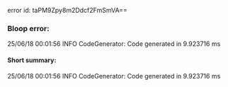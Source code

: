 error id: taPM9Zpy8m2Ddcf2FmSmVA==
### Bloop error:

25/06/18 00:01:56 INFO CodeGenerator: Code generated in 9.923716 ms
#### Short summary: 

25/06/18 00:01:56 INFO CodeGenerator: Code generated in 9.923716 ms